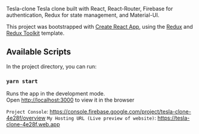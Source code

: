 Tesla-clone
Tesla clone built with React, React-Router, Firebase for authentication, Redux for state management, and Material-UI.

This project was bootstrapped with [Create React App](https://github.com/facebook/create-react-app), using the [Redux](https://redux.js.org/) and [Redux Toolkit](https://redux-toolkit.js.org/) template.

## Available Scripts

In the project directory, you can run:

### `yarn start`

Runs the app in the development mode.<br />
Open [http://localhost:3000](http://localhost:3000) to view it in the browser


`Project Console`: https://console.firebase.google.com/project/tesla-clone-4e28f/overview
`My Hosting URL (Live preview of website)`: https://tesla-clone-4e28f.web.app
